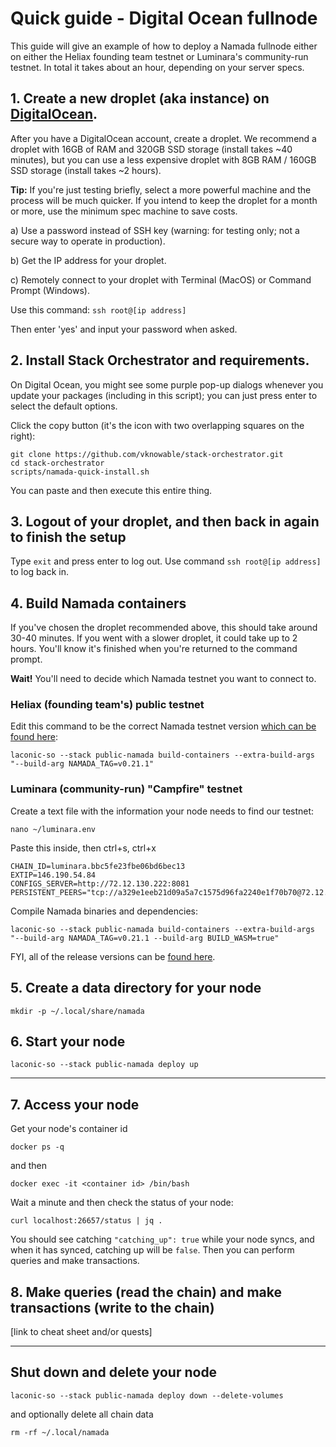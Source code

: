 # Quick guide - Digital Ocean fullnode
This guide will give an example of how to deploy a Namada fullnode either on either the Heliax founding team testnet or Luminara's community-run testnet. In total it takes about an hour, depending on your server specs.

## 1. Create a new droplet (aka instance) on [DigitalOcean](https://cloud.digitalocean.com).
After you have a DigitalOcean account, create a droplet. We recommend a droplet with 16GB of RAM and 320GB SSD storage (install takes ~40 minutes), but you can use a less expensive droplet with 8GB RAM / 160GB SSD storage (install takes ~2 hours).

**Tip:** If you're just testing briefly, select a more powerful machine and the process will be much quicker. If you intend to keep the droplet for a month or more, use the minimum spec machine to save costs.

a) Use a password instead of SSH key (warning: for testing only; not a secure way to operate in production).

b) Get the IP address for your droplet.

c) Remotely connect to your droplet with Terminal (MacOS) or Command Prompt (Windows).

Use this command: `ssh root@[ip address]`

Then enter 'yes' and input your password when asked.

## 2. Install Stack Orchestrator and requirements.
On Digital Ocean, you might see some purple pop-up dialogs whenever you update your packages (including in this script); you can just press enter to select the default options.

Click the copy button (it's the icon with two overlapping squares on the right): 
```
git clone https://github.com/vknowable/stack-orchestrator.git
cd stack-orchestrator
scripts/namada-quick-install.sh
```
You can paste and then execute this entire thing.

## 3. Logout of your droplet, and then back in again to finish the setup
Type `exit` and press enter to log out. Use command `ssh root@[ip address]` to log back in.

## 4. Build Namada containers
If you've chosen the droplet recommended above, this should take around 30-40 minutes. If you went with a slower droplet, it could take up to 2 hours. You'll know it's finished when you're returned to the command prompt.

**Wait!** You'll need to decide which Namada testnet you want to connect to.

### Heliax (founding team's) public testnet

Edit this command to be the correct Namada testnet version [which can be found here](https://namada.net/testnets):
```
laconic-so --stack public-namada build-containers --extra-build-args "--build-arg NAMADA_TAG=v0.21.1"
```

### Luminara (community-run) "Campfire" testnet
Create a text file with the information your node needs to find our testnet:
```
nano ~/luminara.env
```

Paste this inside, then ctrl+s, ctrl+x
```
CHAIN_ID=luminara.bbc5fe23fbe06bd6bec13
EXTIP=146.190.54.84
CONFIGS_SERVER=http://72.12.130.222:8081
PERSISTENT_PEERS="tcp://a329e1eeb21d09a5a7c1575d96fa2240e1f70b70@72.12.130.222:26656"
```

Compile Namada binaries and dependencies:
```
laconic-so --stack public-namada build-containers --extra-build-args "--build-arg NAMADA_TAG=v0.21.1 --build-arg BUILD_WASM=true"
```

FYI, all of the release versions can be [found here](https://github.com/anoma/namada/releases).

## 5. Create a data directory for your node
```
mkdir -p ~/.local/share/namada
```
## 6. Start your node
```
laconic-so --stack public-namada deploy up
```
---
## 7. Access your node
Get your node's container id
```
docker ps -q
```
and then
```
docker exec -it <container id> /bin/bash
```
Wait a minute and then check the status of your node:
```
curl localhost:26657/status | jq .
```
You should see catching `"catching_up": true` while your node syncs, and when it has synced, catching up will be `false`. Then you can perform queries and make transactions.

## 8. Make queries (read the chain) and make transactions (write to the chain)
[link to cheat sheet and/or quests]

---
## Shut down and delete your node
```
laconic-so --stack public-namada deploy down --delete-volumes
```
and optionally delete all chain data
```
rm -rf ~/.local/namada
```
